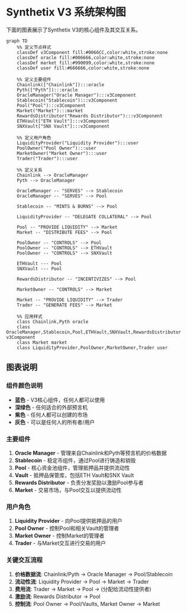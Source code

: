 # Synthetix V3 系统架构图

下面的图表展示了Synthetix V3的核心组件及其交互关系。

```mermaid
graph TD
    %% 定义节点样式
    classDef v3Component fill:#0066CC,color:white,stroke:none
    classDef oracle fill:#006666,color:white,stroke:none
    classDef market fill:#990099,color:white,stroke:none
    classDef user fill:#666666,color:white,stroke:none
    
    %% 定义主要组件
    Chainlink(["Chainlink"]):::oracle
    Pyth(["Pyth"]):::oracle
    OracleManager("Oracle Manager"):::v3Component
    Stablecoin("Stablecoin"):::v3Component
    Pool("Pool"):::v3Component
    Market("Market"):::market
    RewardsDistributor("Rewards Distributor"):::v3Component
    ETHVault["ETH Vault"]:::v3Component
    SNXVault["SNX Vault"]:::v3Component
    
    %% 定义用户角色
    LiquidityProvider("Liquidity Provider"):::user
    PoolOwner("Pool Owner"):::user
    MarketOwner("Market Owner"):::user
    Trader("Trader"):::user
    
    %% 定义关系
    Chainlink --> OracleManager
    Pyth --> OracleManager
    
    OracleManager -- "SERVES" --> Stablecoin
    OracleManager -- "SERVES" --> Pool
    
    Stablecoin -- "MINTS & BURNS" --> Pool
    
    LiquidityProvider -- "DELEGATE COLLATERAL" --> Pool
    
    Pool -- "PROVIDE LIQUIDITY" --> Market
    Market -- "DISTRIBUTE FEES" --> Pool
    
    PoolOwner -- "CONTROLS" --> Pool
    PoolOwner -- "CONTROLS" --> ETHVault
    PoolOwner -- "CONTROLS" --> SNXVault
    
    ETHVault --- Pool
    SNXVault --- Pool
    
    RewardsDistributor -- "INCENTIVIZES" --> Pool
    
    MarketOwner -- "CONTROLS" --> Market
    
    Market -- "PROVIDE LIQUIDITY" --> Trader
    Trader -- "GENERATE FEES" --> Market
    
    %% 应用样式
    class Chainlink,Pyth oracle
    class OracleManager,Stablecoin,Pool,ETHVault,SNXVault,RewardsDistributor v3Component
    class Market market
    class LiquidityProvider,PoolOwner,MarketOwner,Trader user
```

## 图表说明

### 组件颜色说明

- **蓝色** - V3核心组件，任何人都可以使用
- **深绿色** - 任何适合的外部预言机
- **紫色** - 任何人都可以创建的市场
- **灰色** - 可以是任何人的所有者/用户

### 主要组件

1. **Oracle Manager** - 管理来自Chainlink和Pyth等预言机的价格数据
2. **Stablecoin** - 稳定币组件，通过Pool进行铸造和销毁
3. **Pool** - 核心资金池组件，管理抵押品并提供流动性
4. **Vault** - 抵押品保管库，包括ETH Vault和SNX Vault
5. **Rewards Distributor** - 负责分发奖励以激励Pool参与者
6. **Market** - 交易市场，与Pool交互以提供流动性

### 用户角色

1. **Liquidity Provider** - 向Pool提供抵押品的用户
2. **Pool Owner** - 控制Pool和相关Vault的管理者
3. **Market Owner** - 控制Market的管理者
4. **Trader** - 与Market交互进行交易的用户

### 关键交互流程

1. **价格数据流**: Chainlink/Pyth → Oracle Manager → Pool/Stablecoin
2. **流动性流**: Liquidity Provider → Pool → Market → Trader
3. **费用流**: Trader → Market → Pool → (分配给流动性提供者)
4. **激励流**: Rewards Distributor → Pool
5. **控制流**: Pool Owner → Pool/Vaults, Market Owner → Market
